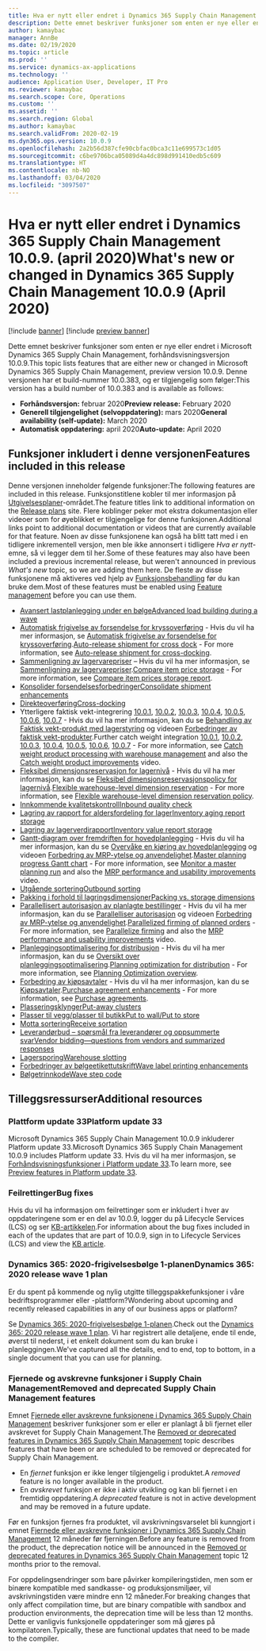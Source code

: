 ```yaml
---
title: Hva er nytt eller endret i Dynamics 365 Supply Chain Management 10.0.9. (april 2020)
description: Dette emnet beskriver funksjoner som enten er nye eller endret i Dynamics 365 Supply Chain Management 10.0.9.
author: kamaybac
manager: AnnBe
ms.date: 02/19/2020
ms.topic: article
ms.prod: ''
ms.service: dynamics-ax-applications
ms.technology: ''
audience: Application User, Developer, IT Pro
ms.reviewer: kamaybac
ms.search.scope: Core, Operations
ms.custom: ''
ms.assetid: ''
ms.search.region: Global
ms.author: kamaybac
ms.search.validFrom: 2020-02-19
ms.dyn365.ops.version: 10.0.9
ms.openlocfilehash: 2a2b56d387cfe90cbfac0bca3c11e699573c1d05
ms.sourcegitcommit: c6be9706bca05089d4a4dc898d991410edb5c609
ms.translationtype: HT
ms.contentlocale: nb-NO
ms.lasthandoff: 03/04/2020
ms.locfileid: "3097507"
---
```

# <a name="whats-new-or-changed-in-dynamics-365-supply-chain-management-1009-april-2020"></a><span data-ttu-id="6611d-103">Hva er nytt eller endret i Dynamics 365 Supply Chain Management 10.0.9. (april 2020)</span><span class="sxs-lookup"><span data-stu-id="6611d-103">What's new or changed in Dynamics 365 Supply Chain Management 10.0.9 (April 2020)</span></span>

[!include [banner](../includes/banner.md)]
[!include [preview banner](../includes/preview-banner.md)]

<span data-ttu-id="6611d-104">Dette emnet beskriver funksjoner som enten er nye eller endret i Microsoft Dynamics 365 Supply Chain Management, forhåndsvisningsversjon 10.0.9.</span><span class="sxs-lookup"><span data-stu-id="6611d-104">This topic lists features that are either new or changed in Microsoft Dynamics 365 Supply Chain Management, preview version 10.0.9.</span></span> <span data-ttu-id="6611d-105">Denne versjonen har et build-nummer 10.0.383, og er tilgjengelig som følger:</span><span class="sxs-lookup"><span data-stu-id="6611d-105">This version has a build number of 10.0.383 and is available as follows:</span></span>

- <span data-ttu-id="6611d-106">**Forhåndsversjon:** februar 2020</span><span class="sxs-lookup"><span data-stu-id="6611d-106">**Preview release:** February 2020</span></span>
- <span data-ttu-id="6611d-107">**Generell tilgjengelighet (selvoppdatering):** mars 2020</span><span class="sxs-lookup"><span data-stu-id="6611d-107">**General availability (self-update):** March 2020</span></span>
- <span data-ttu-id="6611d-108">**Automatisk oppdatering:** april 2020</span><span class="sxs-lookup"><span data-stu-id="6611d-108">**Auto-update:** April 2020</span></span>

## <a name="features-included-in-this-release"></a><span data-ttu-id="6611d-109">Funksjoner inkludert i denne versjonen</span><span class="sxs-lookup"><span data-stu-id="6611d-109">Features included in this release</span></span>

<span data-ttu-id="6611d-110">Denne versjonen inneholder følgende funksjoner:</span><span class="sxs-lookup"><span data-stu-id="6611d-110">The following features are included in this release.</span></span> <span data-ttu-id="6611d-111">Funksjonstitlene kobler til mer informasjon på [Utgivelsesplaner](https://docs.microsoft.com/dynamics365/release-plans/)-området.</span><span class="sxs-lookup"><span data-stu-id="6611d-111">The feature titles link to additional information on the [Release plans](https://docs.microsoft.com/dynamics365/release-plans/) site.</span></span> <span data-ttu-id="6611d-112">Flere koblinger peker mot ekstra dokumentasjon eller videoer som for øyeblikket er tilgjengelige for denne funksjonen.</span><span class="sxs-lookup"><span data-stu-id="6611d-112">Additional links point to additional documentation or videos that are currently available for that feature.</span></span> <span data-ttu-id="6611d-113">Noen av disse funksjonene kan også ha blitt tatt med i en tidligere inkrementell versjon, men ble ikke annonsert i tidligere *Hva er nytt*-emne, så vi legger dem til her.</span><span class="sxs-lookup"><span data-stu-id="6611d-113">Some of these features may also have been included a previous incremental release, but weren't announced in previous *What's new* topic, so we are adding them here.</span></span> <span data-ttu-id="6611d-114">De fleste av disse funksjonene må aktiveres ved hjelp av [Funksjonsbehandling](../../fin-ops-core/fin-ops/get-started/feature-management/feature-management-overview.md) før du kan bruke dem.</span><span class="sxs-lookup"><span data-stu-id="6611d-114">Most of these features must be enabled using [Feature management](../../fin-ops-core/fin-ops/get-started/feature-management/feature-management-overview.md) before you can use them.</span></span>

- [<span data-ttu-id="6611d-115">Avansert lastplanlegging under en bølge</span><span class="sxs-lookup"><span data-stu-id="6611d-115">Advanced load building during a wave</span></span>](https://docs.microsoft.com/dynamics365-release-plan/2019wave2/dynamics365-supply-chain-management/advanced-load-building-during-wave)
- <span data-ttu-id="6611d-116">[Automatisk frigivelse av forsendelse for kryssoverføring](https://docs.microsoft.com/dynamics365-release-plan/2019wave2/dynamics365-supply-chain-management/auto-release-shipment-cross-dock) - Hvis du vil ha mer informasjon, se [Automatisk frigivelse av forsendelse for kryssoverføring](../warehousing/auto-release-shipment-for-cross-docking.md).</span><span class="sxs-lookup"><span data-stu-id="6611d-116">[Auto-release shipment for cross dock](https://docs.microsoft.com/dynamics365-release-plan/2019wave2/dynamics365-supply-chain-management/auto-release-shipment-cross-dock) - For more information, see [Auto-release shipment for cross-docking](../warehousing/auto-release-shipment-for-cross-docking.md).</span></span>
- <span data-ttu-id="6611d-117">[Sammenligning av lagervarepriser](https://docs.microsoft.com/dynamics365-release-plan/2020wave1/dynamics365-supply-chain-management/compare-item-price-storage) – Hvis du vil ha mer informasjon, se [Sammenligning av lagervarepriser](../cost-management/compare-item-price.md).</span><span class="sxs-lookup"><span data-stu-id="6611d-117">[Compare item price storage](https://docs.microsoft.com/dynamics365-release-plan/2020wave1/dynamics365-supply-chain-management/compare-item-price-storage) - For more information, see [Compare item prices storage report](../cost-management/compare-item-price.md).</span></span>
- [<span data-ttu-id="6611d-118">Konsolider forsendelsesforbedringer</span><span class="sxs-lookup"><span data-stu-id="6611d-118">Consolidate shipment enhancements</span></span>](https://docs.microsoft.com/dynamics365-release-plan/2019wave2/dynamics365-supply-chain-management/consolidate-shipment-enhancements)
- [<span data-ttu-id="6611d-119">Direkteoverføring</span><span class="sxs-lookup"><span data-stu-id="6611d-119">Cross-docking</span></span>](https://docs.microsoft.com/dynamics365-release-plan/2019wave2/dynamics365-supply-chain-management/planned-cross-docking)
- <span data-ttu-id="6611d-120">Ytterligere faktisk vekt-integrering [10.0.1](https://docs.microsoft.com/dynamics365-release-plan/2019wave2/dynamics365-supply-chain-management/further-catch-weight-integration-10.0.1), [10.0.2](https://docs.microsoft.com/dynamics365-release-plan/2019wave2/dynamics365-supply-chain-management/further-catch-weight-integration-10.0.2), [10.0.3](https://docs.microsoft.com/dynamics365-release-plan/2019wave2/dynamics365-supply-chain-management/further-catch-weight-integration-10.0.3), [10.0.4](https://docs.microsoft.com/dynamics365-release-plan/2019wave2/dynamics365-supply-chain-management/further-catch-weight-integration-10.0.4), [10.0.5](https://docs.microsoft.com/dynamics365-release-plan/2019wave2/dynamics365-supply-chain-management/further-catch-weight-integration-10.0.5), [10.0.6](https://docs.microsoft.com/dynamics365-release-plan/2019wave2/dynamics365-supply-chain-management/further-catch-weight-integration-10.0.6), [10.0.7](https://docs.microsoft.com/dynamics365-release-plan/2019wave2/dynamics365-supply-chain-management/further-catch-weight-integration-10.0.7) - Hvis du vil ha mer informasjon, kan du se [Behandling av Faktisk vekt-produkt med lagerstyring](../warehousing/catch-weight-processing.md) og videoen [Forbedringer av faktisk vekt-produkter](https://www.microsoft.com/videoplayer/embed/RE4jzx8).</span><span class="sxs-lookup"><span data-stu-id="6611d-120">Further catch weight integration [10.0.1](https://docs.microsoft.com/dynamics365-release-plan/2019wave2/dynamics365-supply-chain-management/further-catch-weight-integration-10.0.1), [10.0.2](https://docs.microsoft.com/dynamics365-release-plan/2019wave2/dynamics365-supply-chain-management/further-catch-weight-integration-10.0.2), [10.0.3](https://docs.microsoft.com/dynamics365-release-plan/2019wave2/dynamics365-supply-chain-management/further-catch-weight-integration-10.0.3), [10.0.4](https://docs.microsoft.com/dynamics365-release-plan/2019wave2/dynamics365-supply-chain-management/further-catch-weight-integration-10.0.4), [10.0.5](https://docs.microsoft.com/dynamics365-release-plan/2019wave2/dynamics365-supply-chain-management/further-catch-weight-integration-10.0.5), [10.0.6](https://docs.microsoft.com/dynamics365-release-plan/2019wave2/dynamics365-supply-chain-management/further-catch-weight-integration-10.0.6), [10.0.7](https://docs.microsoft.com/dynamics365-release-plan/2019wave2/dynamics365-supply-chain-management/further-catch-weight-integration-10.0.7) - For more information, see [Catch weight product processing with warehouse management](../warehousing/catch-weight-processing.md) and also the [Catch weight product improvements](https://www.microsoft.com/videoplayer/embed/RE4jzx8) video.</span></span>
- <span data-ttu-id="6611d-121">[Fleksibel dimensjonsreservasjon for lagernivå](https://docs.microsoft.com/dynamics365-release-plan/2019wave2/dynamics365-supply-chain-management/flexible-warehouse-level-dimension-reservation) - Hvis du vil ha mer informasjon, kan du se [Fleksibel dimensjonsreservasjonspolicy for lagernivå](../warehousing/flexible-warehouse-level-dimension-reservation.md).</span><span class="sxs-lookup"><span data-stu-id="6611d-121">[Flexible warehouse-level dimension reservation](https://docs.microsoft.com/dynamics365-release-plan/2019wave2/dynamics365-supply-chain-management/flexible-warehouse-level-dimension-reservation) - For more information, see [Flexible warehouse-level dimension reservation policy](../warehousing/flexible-warehouse-level-dimension-reservation.md).</span></span>
- [<span data-ttu-id="6611d-122">Innkommende kvalitetskontroll</span><span class="sxs-lookup"><span data-stu-id="6611d-122">Inbound quality check</span></span>](https://docs.microsoft.com/dynamics365-release-plan/2019wave2/dynamics365-supply-chain-management/inbound-quality-check)
- [<span data-ttu-id="6611d-123">Lagring av rapport for aldersfordeling for lager</span><span class="sxs-lookup"><span data-stu-id="6611d-123">Inventory aging report storage</span></span>](https://docs.microsoft.com/dynamics365-release-plan/2019wave2/dynamics365-supply-chain-management/inventory-aging-report-storage)
- [<span data-ttu-id="6611d-124">Lagring av lagerverdirapport</span><span class="sxs-lookup"><span data-stu-id="6611d-124">Inventory value report storage</span></span>](https://docs.microsoft.com/dynamics365-release-plan/2019wave2/dynamics365-supply-chain-management/inventory-value-report-storage)
- <span data-ttu-id="6611d-125">[Gantt-diagram over fremdriften for hovedplanlegging](https://docs.microsoft.com/dynamics365-release-plan/2019wave2/dynamics365-supply-chain-management/master-planning-progress-gantt-chart) - Hvis du vil ha mer informasjon, kan du se [Overvåke en kjøring av hovedplanlegging](../master-planning/tasks/monitor-master-planning-run.md) og videoen [Forbedring av MRP-ytelse og anvendelighet](https://www.microsoft.com/videoplayer/embed/RE4myrJ).</span><span class="sxs-lookup"><span data-stu-id="6611d-125">[Master planning progress Gantt chart](https://docs.microsoft.com/dynamics365-release-plan/2019wave2/dynamics365-supply-chain-management/master-planning-progress-gantt-chart) - For more information, see [Monitor a master planning run](../master-planning/tasks/monitor-master-planning-run.md) and also the [MRP performance and usability improvements](https://www.microsoft.com/videoplayer/embed/RE4myrJ) video.</span></span>
- [<span data-ttu-id="6611d-126">Utgående sortering</span><span class="sxs-lookup"><span data-stu-id="6611d-126">Outbound sorting</span></span>](https://docs.microsoft.com/dynamics365-release-plan/2019wave2/dynamics365-supply-chain-management/outbound-sorting)
- [<span data-ttu-id="6611d-127">Pakking i forhold til lagringsdimensjoner</span><span class="sxs-lookup"><span data-stu-id="6611d-127">Packing vs. storage dimensions</span></span>](https://docs.microsoft.com/dynamics365-release-plan/2019wave2/dynamics365-supply-chain-management/packing-vs.-storage-dimensions)
- <span data-ttu-id="6611d-128">[Parallellisert autorisasjon av planlagte bestillinger](https://docs.microsoft.com/dynamics365-release-plan/2019wave2/dynamics365-supply-chain-management/parallelized-firming-planned-orders) - Hvis du vil ha mer informasjon, kan du se [Parallelliser autorisasjon](../master-planning/maintain-planned-orders.md#parallelize-firming) og videoen [Forbedring av MRP-ytelse og anvendelighet](https://www.microsoft.com/videoplayer/embed/RE4myrJ).</span><span class="sxs-lookup"><span data-stu-id="6611d-128">[Parallelized firming of planned orders](https://docs.microsoft.com/dynamics365-release-plan/2019wave2/dynamics365-supply-chain-management/parallelized-firming-planned-orders) - For more information, see [Parallelize firming](../master-planning/maintain-planned-orders.md#parallelize-firming) and also the [MRP performance and usability improvements](https://www.microsoft.com/videoplayer/embed/RE4myrJ) video.</span></span>
- <span data-ttu-id="6611d-129">[Planleggingsoptimalisering for distribusjon](https://docs.microsoft.com/dynamics365-release-plan/2019wave2/dynamics365-supply-chain-management/planning-optimization-distribution) - Hvis du vil ha mer informasjon, kan du se [Oversikt over planleggingsoptimalisering](../master-planning/planning-optimization/planning-optimization-overview.md).</span><span class="sxs-lookup"><span data-stu-id="6611d-129">[Planning optimization for distribution](https://docs.microsoft.com/dynamics365-release-plan/2019wave2/dynamics365-supply-chain-management/planning-optimization-distribution) - For more information, see [Planning Optimization overview](../master-planning/planning-optimization/planning-optimization-overview.md).</span></span>
- <span data-ttu-id="6611d-130">[Forbedring av kjøpsavtaler](https://docs.microsoft.com/dynamics365-release-plan/2019wave2/dynamics365-supply-chain-management/purchase-agreement-enhancements) - Hvis du vil ha mer informasjon, kan du se [Kjøpsavtaler](../procurement/purchase-agreements.md).</span><span class="sxs-lookup"><span data-stu-id="6611d-130">[Purchase agreement enhancements](https://docs.microsoft.com/dynamics365-release-plan/2019wave2/dynamics365-supply-chain-management/purchase-agreement-enhancements) - For more information, see [Purchase agreements](../procurement/purchase-agreements.md).</span></span>
- [<span data-ttu-id="6611d-131">Plasseringsklynger</span><span class="sxs-lookup"><span data-stu-id="6611d-131">Put-away clusters</span></span>](https://docs.microsoft.com/dynamics365-release-plan/2019wave2/dynamics365-supply-chain-management/put-away-clusters)
- [<span data-ttu-id="6611d-132">Plasser til vegg/plasser til butikk</span><span class="sxs-lookup"><span data-stu-id="6611d-132">Put to wall/Put to store</span></span>](https://docs.microsoft.com/dynamics365-release-plan/2019wave2/dynamics365-supply-chain-management/put-wallput-store)
- [<span data-ttu-id="6611d-133">Motta sortering</span><span class="sxs-lookup"><span data-stu-id="6611d-133">Receive sortation</span></span>](https://docs.microsoft.com/dynamics365-release-plan/2019wave2/dynamics365-supply-chain-management/receive-sortation)
- [<span data-ttu-id="6611d-134">Leverandørbud – spørsmål fra leverandører og oppsummerte svar</span><span class="sxs-lookup"><span data-stu-id="6611d-134">Vendor bidding—questions from vendors and summarized responses</span></span>](https://docs.microsoft.com/dynamics365-release-plan/2019wave2/dynamics365-supply-chain-management/vendor-bidding-questions-vendors-summarized-responses)
- [<span data-ttu-id="6611d-135">Lagersporing</span><span class="sxs-lookup"><span data-stu-id="6611d-135">Warehouse slotting</span></span>](https://docs.microsoft.com/dynamics365-release-plan/2019wave2/dynamics365-supply-chain-management/warehouse-slotting)
- [<span data-ttu-id="6611d-136">Forbedringer av bølgeetikettutskrift</span><span class="sxs-lookup"><span data-stu-id="6611d-136">Wave label printing enhancements</span></span>](https://docs.microsoft.com/dynamics365-release-plan/2019wave2/dynamics365-supply-chain-management/wave-label-printing-enhancements)
- [<span data-ttu-id="6611d-137">Bølgetrinnkode</span><span class="sxs-lookup"><span data-stu-id="6611d-137">Wave step code</span></span>](https://docs.microsoft.com/dynamics365-release-plan/2019wave2/dynamics365-supply-chain-management/wave-step-code)

<!-- - [Self-billing invoice control for procurement](https://docs.microsoft.com/dynamics365-release-plan/2019wave2/dynamics365-supply-chain-management/self-billing-invoice-control-procurement)
- [Self-billing invoice control for sales](https://docs.microsoft.com/dynamics365-release-plan/2019wave2/dynamics365-supply-chain-management/self-billing-invoice-control-sales) -->

## <a name="additional-resources"></a><span data-ttu-id="6611d-138">Tilleggsressurser</span><span class="sxs-lookup"><span data-stu-id="6611d-138">Additional resources</span></span>

### <a name="platform-update-33"></a><span data-ttu-id="6611d-139">Plattform update 33</span><span class="sxs-lookup"><span data-stu-id="6611d-139">Platform update 33</span></span>

<span data-ttu-id="6611d-140">Microsoft Dynamics 365 Supply Chain Management 10.0.9 inkluderer Platform update 33.</span><span class="sxs-lookup"><span data-stu-id="6611d-140">Microsoft Dynamics 365 Supply Chain Management 10.0.9 includes Platform update 33.</span></span> <span data-ttu-id="6611d-141">Hvis du vil ha mer informasjon, se [Forhåndsvisningsfunksjoner i Platform update 33](../../fin-ops-core/dev-itpro/get-started/whats-new-platform-update-33.md).</span><span class="sxs-lookup"><span data-stu-id="6611d-141">To learn more, see [Preview features in Platform update 33](../../fin-ops-core/dev-itpro/get-started/whats-new-platform-update-33.md).</span></span>

### <a name="bug-fixes"></a><span data-ttu-id="6611d-142">Feilrettinger</span><span class="sxs-lookup"><span data-stu-id="6611d-142">Bug fixes</span></span>

<span data-ttu-id="6611d-143">Hvis du vil ha informasjon om feilrettinger som er inkludert i hver av oppdateringene som er en del av 10.0.9, logger du på Lifecycle Services (LCS) og ser [KB-artikkelen](https://fix.lcs.dynamics.com/Issue/Details?bugId=415034&dbType=3&qc=7bdf05cf1859a5a56f4b9c0dae88fa1653d489181b3a2c1f19429225daf5724b).</span><span class="sxs-lookup"><span data-stu-id="6611d-143">For information about the bug fixes included in each of the updates that are part of 10.0.9, sign in to Lifecycle Services (LCS) and view the [KB article](https://fix.lcs.dynamics.com/Issue/Details?bugId=415034&dbType=3&qc=7bdf05cf1859a5a56f4b9c0dae88fa1653d489181b3a2c1f19429225daf5724b).</span></span>

### <a name="dynamics-365-2020-release-wave-1-plan"></a><span data-ttu-id="6611d-144">Dynamics 365: 2020-frigivelsesbølge 1-planen</span><span class="sxs-lookup"><span data-stu-id="6611d-144">Dynamics 365: 2020 release wave 1 plan</span></span>

<span data-ttu-id="6611d-145">Er du spent på kommende og nylig utgitte tilleggspakkefunksjoner i våre bedriftsprogrammer eller -plattform?</span><span class="sxs-lookup"><span data-stu-id="6611d-145">Wondering about upcoming and recently released capabilities in any of our business apps or platform?</span></span>

<span data-ttu-id="6611d-146">Se [Dynamics 365: 2020-frigivelsesbølge 1-planen](https://docs.microsoft.com/dynamics365-release-plan/2020wave1/index).</span><span class="sxs-lookup"><span data-stu-id="6611d-146">Check out the [Dynamics 365: 2020 release wave 1 plan](https://docs.microsoft.com/dynamics365-release-plan/2020wave1/index).</span></span> <span data-ttu-id="6611d-147">Vi har registrert alle detaljene, ende til ende, øverst til nederst, i et enkelt dokument som du kan bruke i planleggingen.</span><span class="sxs-lookup"><span data-stu-id="6611d-147">We've captured all the details, end to end, top to bottom, in a single document that you can use for planning.</span></span>

### <a name="removed-and-deprecated-supply-chain-management-features"></a><span data-ttu-id="6611d-148">Fjernede og avskrevne funksjoner i Supply Chain Management</span><span class="sxs-lookup"><span data-stu-id="6611d-148">Removed and deprecated Supply Chain Management features</span></span>

<span data-ttu-id="6611d-149">Emnet [Fjernede eller avskrevne funksjonene i Dynamics 365 Supply Chain Management](removed-deprecated-features-scm-updates.md) beskriver funksjoner som er eller er planlagt å bli fjernet eller avskrevet for Supply Chain Management.</span><span class="sxs-lookup"><span data-stu-id="6611d-149">The [Removed or deprecated features in Dynamics 365 Supply Chain Management](removed-deprecated-features-scm-updates.md) topic describes features that have been or are scheduled to be removed or deprecated for Supply Chain Management.</span></span>

- <span data-ttu-id="6611d-150">En *fjernet* funksjon er ikke lenger tilgjengelig i produktet.</span><span class="sxs-lookup"><span data-stu-id="6611d-150">A *removed* feature is no longer available in the product.</span></span>
- <span data-ttu-id="6611d-151">En *avskrevet* funksjon er ikke i aktiv utvikling og kan bli fjernet i en fremtidig oppdatering.</span><span class="sxs-lookup"><span data-stu-id="6611d-151">A *deprecated* feature is not in active development and may be removed in a future update.</span></span>

<span data-ttu-id="6611d-152">Før en funksjon fjernes fra produktet, vil avskrivningsvarselet bli kunngjort i emnet [Fjernede eller avskrevne funksjoner i Dynamics 365 Supply Chain Management](removed-deprecated-features-scm-updates.md) 12 måneder før fjerningen.</span><span class="sxs-lookup"><span data-stu-id="6611d-152">Before any feature is removed from the product, the deprecation notice will be announced in the [Removed or deprecated features in Dynamics 365 Supply Chain Management](removed-deprecated-features-scm-updates.md) topic 12 months prior to the removal.</span></span>

<span data-ttu-id="6611d-153">For oppdelingsendringer som bare påvirker kompileringstiden, men som er binære kompatible med sandkasse- og produksjonsmiljøer, vil avskrivningstiden være mindre enn 12 måneder.</span><span class="sxs-lookup"><span data-stu-id="6611d-153">For breaking changes that only affect compilation time, but are binary compatible with sandbox and production environments, the deprecation time will be less than 12 months.</span></span> <span data-ttu-id="6611d-154">Dette er vanligvis funksjonelle oppdateringer som må gjøres på kompilatoren.</span><span class="sxs-lookup"><span data-stu-id="6611d-154">Typically, these are functional updates that need to be made to the compiler.</span></span>
